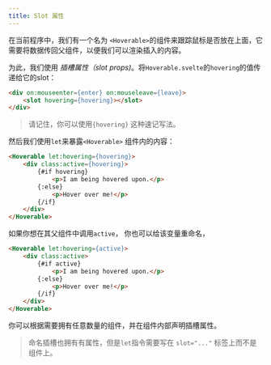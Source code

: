 ```yaml
---
title: Slot 属性
---
```


在当前程序中，我们有一个名为 `<Hoverable>`的组件来跟踪鼠标是否放在上面，它需要将数据传回父组件，以便我们可以渲染插入的内容。

为此，我们使用 *插槽属性（slot props)*。将`Hoverable.svelte`的`hovering`的值传递给它的slot：

```html
<div on:mouseenter={enter} on:mouseleave={leave}>
	<slot hovering={hovering}></slot>
</div>
```

> 请记住，你可以使用`{hovering}` 这种速记写法。

然后我们使用`let`来暴露`<Hoverable>` 组件内的内容：

```html
<Hoverable let:hovering={hovering}>
	<div class:active={hovering}>
		{#if hovering}
			<p>I am being hovered upon.</p>
		{:else}
			<p>Hover over me!</p>
		{/if}
	</div>
</Hoverable>
```

如果你想在其父组件中调用`active`， 你也可以给该变量重命名，

```html
<Hoverable let:hovering={active}>
	<div class:active>
		{#if active}
			<p>I am being hovered upon.</p>
		{:else}
			<p>Hover over me!</p>
		{/if}
	</div>
</Hoverable>
```

你可以根据需要拥有任意数量的组件，并在组件内部声明插槽属性。

> 命名插槽也拥有有属性，但是`let`指令需要写在 `slot="..."` 标签上而不是组件上。
